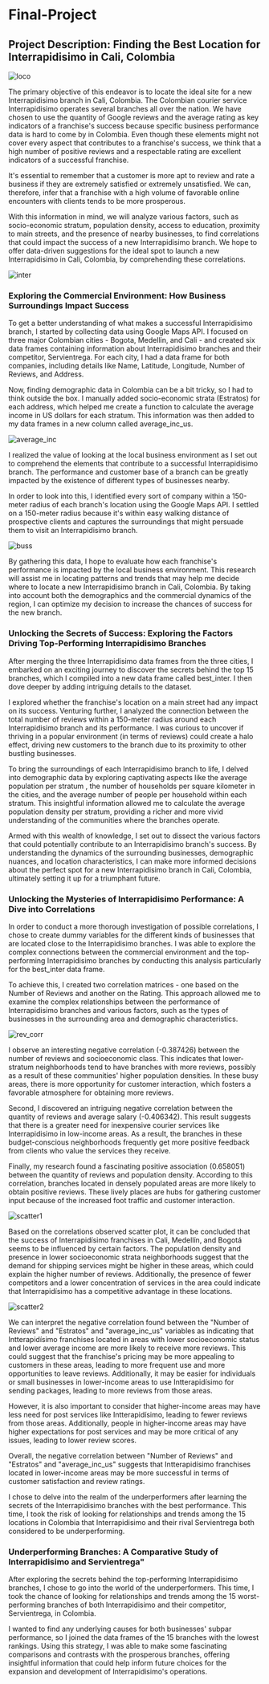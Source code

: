 # Final-Project


## **Project Description: Finding the Best Location for Interrapidisimo in Cali, Colombia**
![loco](imagens/logo.png)

The primary objective of this endeavor is to locate the ideal site for a new Interrapidisimo branch in Cali, Colombia. The Colombian courier service Interrapidisimo operates several branches all over the nation. We have chosen to use the quantity of Google reviews and the average rating as key indicators of a franchise's success because specific business performance data is hard to come by in Colombia. Even though these elements might not cover every aspect that contributes to a franchise's success, we think that a high number of positive reviews and a respectable rating are excellent indicators of a successful franchise.

It's essential to remember that a customer is more apt to review and rate a business if they are extremely satisfied or extremely unsatisfied. We can, therefore, infer that a franchise with a high volume of favorable online encounters with clients tends to be more prosperous.

With this information in mind, we will analyze various factors, such as socio-economic stratum, population density, access to education, proximity to main streets, and the presence of nearby businesses, to find correlations that could impact the success of a new Interrapidisimo branch. We hope to offer data-driven suggestions for the ideal spot to launch a new Interrapidisimo in Cali, Colombia, by comprehending these correlations.

![inter](imagens/inter.png)


### **Exploring the Commercial Environment: How Business Surroundings Impact Success**

To get a better understanding of what makes a successful Interrapidisimo branch, I started by collecting data using Google Maps API. I focused on three major Colombian cities - Bogota, Medellin, and Cali - and created six data frames containing information about Interrapidisimo branches and their competitor, Servientrega. For each city, I had a data frame for both companies, including details like Name, Latitude, Longitude, Number of Reviews, and Address.

Now, finding demographic data in Colombia can be a bit tricky, so I had to think outside the box. I manually added socio-economic strata (Estratos) for each address, which helped me create a function to calculate the average income in US dollars for each stratum. This information was then added to my data frames in a new column called average_inc_us.

![average_inc](imagens/ave_inc.png)

I realized the value of looking at the local business environment as I set out to comprehend the elements that contribute to a successful Interrapidisimo branch. The performance and customer base of a branch can be greatly impacted by the existence of different types of businesses nearby.

In order to look into this, I identified every sort of company within a 150-meter radius of each branch's location using the Google Maps API. I settled on a 150-meter radius because it's within easy walking distance of prospective clients and captures the surroundings that might persuade them to visit an Interrapidisimo branch.

![buss](imagens/bussines1.png)

By gathering this data, I hope to evaluate how each franchise's performance is impacted by the local business environment. This research will assist me in locating patterns and trends that may help me decide where to locate a new Interrapidisimo branch in Cali, Colombia. By taking into account both the demographics and the commercial dynamics of the region, I can optimize my decision to increase the chances of success for the new branch.

### **Unlocking the Secrets of Success: Exploring the Factors Driving Top-Performing Interrapidisimo Branches**


After merging the three Interrapidisimo data frames from the three cities, I embarked on an exciting journey to discover the secrets behind the top 15 branches, which I compiled into a new data frame called best_inter. I then dove deeper by adding intriguing details to the dataset.

I explored whether the franchise's location on a main street had any impact on its success. Venturing further, I analyzed the connection between the total number of reviews within a 150-meter radius around each Interrapidisimo branch and its performance. I was curious to uncover if thriving in a popular environment (in terms of reviews) could create a halo effect, driving new customers to the branch due to its proximity to other bustling businesses.

To bring the surroundings of each Interrapidisimo branch to life, I delved into demographic data by exploring captivating aspects like the average population per stratum , the number of households per square kilometer in the cities, and the average number of people per household within each stratum. This insightful information allowed me to calculate the average population density per stratum, providing a richer and more vivid understanding of the communities where the branches operate.

Armed with this wealth of knowledge, I set out to dissect the various factors that could potentially contribute to an Interrapidisimo branch's success. By understanding the dynamics of the surrounding businesses, demographic nuances, and location characteristics, I can make more informed decisions about the perfect spot for a new Interrapidisimo branch in Cali, Colombia, ultimately setting it up for a triumphant future.

### **Unlocking the Mysteries of Interrapidisimo Performance: A Dive into Correlations**

In order to conduct a more thorough investigation of possible correlations, I chose to create dummy variables for the different kinds of businesses that are located close to the Interrapidisimo branches. I was able to explore the complex connections between the commercial environment and the top-performing Interrapidisimo branches by conducting this analysis particularly for the best_inter data frame.

To achieve this, I created two correlation matrices - one based on the Number of Reviews and another on the Rating. This approach allowed me to examine the complex relationships between the performance of Interrapidisimo branches and various factors, such as the types of businesses in the surrounding area and demographic characteristics. 



  ![rev_corr](imagens/rev_corr.png) 


 I observe an interesting negative correlation (-0.387426) between the number of reviews and socioeconomic class. This indicates that lower-stratum neighborhoods tend to have branches with more reviews, possibly as a result of these communities' higher population densities. In these busy areas, there is more opportunity for customer interaction, which fosters a favorable atmosphere for obtaining more reviews.

 Second, I discovered an intriguing negative correlation between the quantity of reviews and average salary (-0.406342). This result suggests that there is a greater need for inexpensive courier services like Interrapidisimo in low-income areas. As a result, the branches in these budget-conscious neighborhoods frequently get more positive feedback from clients who value the services they receive.

Finally, my research found a fascinating positive association (0.658051) between the quantity of reviews and population density. According to this correlation, branches located in densely populated areas are more likely to obtain positive reviews. These lively places are hubs for gathering customer input because of the increased foot traffic and customer interaction.

 ![scatter1](imagens/scatter1.png) 


Based on the correlations observed scatter plot, it can be concluded that the success of Interrapidísimo franchises in Cali, Medellín, and Bogotá seems to be influenced by certain factors. The population density and presence in lower socioeconomic strata neighborhoods suggest that the demand for shipping services might be higher in these areas, which could explain the higher number of reviews. Additionally, the presence of fewer competitors and a lower concentration of services in the area could indicate that Interrapidísimo has a competitive advantage in these locations. 

 ![scatter2](imagens/scatter2.png) 

 We can interpret the negative correlation found between the "Number of Reviews" and "Estratos" and "average_inc_us" variables as indicating that Intterapidísimo franchises located in areas with lower socioeconomic status and lower average income are more likely to receive more reviews. This could suggest that the franchise's pricing may be more appealing to customers in these areas, leading to more frequent use and more opportunities to leave reviews. Additionally, it may be easier for individuals or small businesses in lower-income areas to use Intterapidísimo for sending packages, leading to more reviews from those areas.

However, it is also important to consider that higher-income areas may have less need for post services like Intterapidísimo, leading to fewer reviews from those areas. Additionally, people in higher-income areas may have higher expectations for post services and may be more critical of any issues, leading to lower review scores.

Overall, the negative correlation between "Number of Reviews" and "Estratos" and "average_inc_us" suggests that Intterapidísimo franchises located in lower-income areas may be more successful in terms of customer satisfaction and review ratings. 


I chose to delve into the realm of the underperformers after learning the secrets of the Interrapidisimo branches with the best performance. This time, I took the risk of looking for relationships and trends among the 15 locations in Colombia that Interrapidisimo and their rival Servientrega both considered to be underperforming.

### **Underperforming Branches: A Comparative Study of Interrapidisimo and Servientrega"**

After exploring the secrets behind the top-performing Interrapidisimo branches, I chose to go into the world of the underperformers. This time, I took the chance of looking for relationships and trends among the 15 worst-performing branches of both Interrapidisimo and their competitor, Servientrega, in Colombia.

I wanted to find any underlying causes for both businesses' subpar performance, so I joined the data frames of the 15 branches with the lowest rankings. Using this strategy, I was able to make some fascinating comparisons and contrasts with the prosperous branches, offering insightful information that could help inform future choices for the expansion and development of Interrapidisimo's operations.